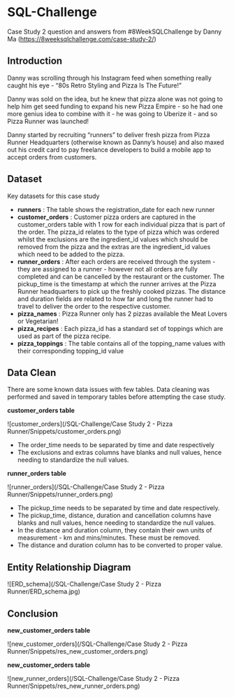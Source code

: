 # SQL-Challenge
Case Study 2 question and answers from #8WeekSQLChallenge by Danny Ma
(https://8weeksqlchallenge.com/case-study-2/)

## Introduction
Danny was scrolling through his Instagram feed when something really caught his eye - “80s Retro Styling and Pizza Is The Future!”

Danny was sold on the idea, but he knew that pizza alone was not going to help him get seed funding to expand his new Pizza Empire - so he had one more genius idea to combine with it - he was going to Uberize it - and so Pizza Runner was launched!

Danny started by recruiting “runners” to deliver fresh pizza from Pizza Runner Headquarters (otherwise known as Danny’s house) and also maxed out his credit card to pay freelance developers to build a mobile app to accept orders from customers.

## Dataset
Key datasets for this case study
- **runners** : The table shows the registration_date for each new runner
- **customer_orders** : Customer pizza orders are captured in the customer_orders table with 1 row for each individual pizza that is part of the order. The pizza_id relates to the type of pizza which was ordered whilst the exclusions are the ingredient_id values which should be removed from the pizza and the extras are the ingredient_id values which need to be added to the pizza.
- **runner_orders** : After each orders are received through the system - they are assigned to a runner - however not all orders are fully completed and can be cancelled by the restaurant or the customer. The pickup_time is the timestamp at which the runner arrives at the Pizza Runner headquarters to pick up the freshly cooked pizzas. The distance and duration fields are related to how far and long the runner had to travel to deliver the order to the respective customer.
- **pizza_names** : Pizza Runner only has 2 pizzas available the Meat Lovers or Vegetarian!
- **pizza_recipes** : Each pizza_id has a standard set of toppings which are used as part of the pizza recipe.
- **pizza_toppings** : The table contains all of the topping_name values with their corresponding topping_id value

## Data Clean
There are some known data issues with few tables. Data cleaning was performed and saved in temporary tables before attempting the case study.

**customer_orders table**

![customer_orders](/SQL-Challenge/Case Study 2 - Pizza Runner/Snippets/customer_orders.png)

- The order_time needs to be separated by time and date respectively
- The exclusions and extras columns have blanks and null values, hence needing to standardize the null values. 

**runner_orders table**

![runner_orders](/SQL-Challenge/Case Study 2 - Pizza Runner/Snippets/runner_orders.png)

- The pickup_time needs to be separated by time and date respectively. 
- The pickup_time, distance, duration and cancellation columns have blanks and null values, hence needing to standardize the null values.
- In the distance and duration column, they contain their own units of measurement - km and mins/minutes. These must be removed.
- The distance and duration column has to be converted to proper value. 

## Entity Relationship Diagram

![ERD_schema](/SQL-Challenge/Case Study 2 - Pizza Runner/ERD_schema.jpg)


## Conclusion
**new_customer_orders table**

![new_customer_orders](/SQL-Challenge/Case Study 2 - Pizza Runner/Snippets/res_new_customer_orders.png)

**new_customer_orders table**

![new_runner_orders](/SQL-Challenge/Case Study 2 - Pizza Runner/Snippets/res_new_runner_orders.png)
